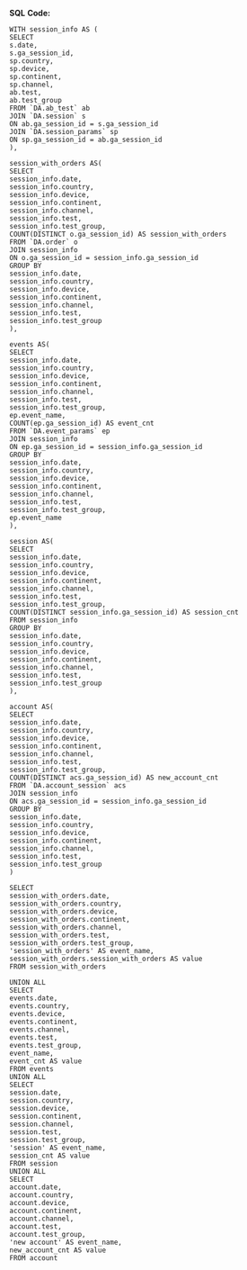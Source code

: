 **SQL** **Code:** 

`WITH session_info AS (`  
`SELECT`  
 	`s.date,`  
 	`s.ga_session_id,`  
 	`sp.country,`  
 	`sp.device,`  
 	`sp.continent,`  
 	`sp.channel,`  
 	`ab.test,`  
 	`ab.test_group`  
``FROM `DA.ab_test` ab``  
``JOIN `DA.session` s``  
`ON ab.ga_session_id = s.ga_session_id`  
``JOIN `DA.session_params` sp``  
`ON sp.ga_session_id = ab.ga_session_id`  
`),`

`session_with_orders AS(`  
`SELECT`  
 	`session_info.date,`  
 	`session_info.country,`  
 	`session_info.device,`  
`session_info.continent,`  
 	`session_info.channel,`  
 	`session_info.test,`  
 	`session_info.test_group,`  
 	`COUNT(DISTINCT o.ga_session_id) AS session_with_orders`  
``FROM `DA.order` o``  
`JOIN session_info`  
`ON o.ga_session_id = session_info.ga_session_id`  
`GROUP BY`  
 `session_info.date,`  
 `session_info.country,`  
 `session_info.device,`  
 `session_info.continent,`  
 `session_info.channel,`  
 `session_info.test,`  
 `session_info.test_group`  
 `),`

`events AS(`  
`SELECT`  
 	`session_info.date,`  
 	`session_info.country,`  
 	`session_info.device,`  
 	`session_info.continent,`  
 	`session_info.channel,`  
 	`session_info.test,`  
 	`session_info.test_group,`  
 	`ep.event_name,`  
 	`COUNT(ep.ga_session_id) AS event_cnt`  
``FROM `DA.event_params` ep``  
`JOIN session_info`  
`ON ep.ga_session_id = session_info.ga_session_id`  
`GROUP BY`  
 `session_info.date,`  
 `session_info.country,`  
 `session_info.device,`  
 `session_info.continent,`  
 `session_info.channel,`  
 `session_info.test,`  
 `session_info.test_group,`  
 `ep.event_name`  
`),`

`session AS(`  
`SELECT`  
 	`session_info.date,`  
 	`session_info.country,`  
 	`session_info.device,`  
 	`session_info.continent,`  
 	`session_info.channel,`  
 	`session_info.test,`  
 	`session_info.test_group,`  
 	`COUNT(DISTINCT session_info.ga_session_id) AS session_cnt`  
`FROM session_info`  
`GROUP BY`  
 `session_info.date,`  
 `session_info.country,`  
 `session_info.device,`  
 `session_info.continent,`  
 `session_info.channel,`  
 `session_info.test,`  
 `session_info.test_group`  
`),`

`account AS(`  
`SELECT`  
 	`session_info.date,`  
 	`session_info.country,`  
 	`session_info.device,`  
 	`session_info.continent,`  
 	`session_info.channel,`  
 	`session_info.test,`  
 	`session_info.test_group,`  
 	`COUNT(DISTINCT acs.ga_session_id) AS new_account_cnt`  
``FROM `DA.account_session` acs``  
`JOIN session_info`  
`ON acs.ga_session_id = session_info.ga_session_id`  
`GROUP BY`  
 `session_info.date,`  
 `session_info.country,`  
 `session_info.device,`  
 `session_info.continent,`  
 `session_info.channel,`  
 `session_info.test,`  
 `session_info.test_group`  
`)`

`SELECT`  
 	`session_with_orders.date,`  
 	`session_with_orders.country,`  
 	`session_with_orders.device,`  
 	`session_with_orders.continent,`  
 	`session_with_orders.channel,`  
 	`session_with_orders.test,`  
 	`session_with_orders.test_group,`  
 	`'session_with_orders' AS event_name,`  
 	`session_with_orders.session_with_orders AS value`  
`FROM session_with_orders`

`UNION ALL`  
`SELECT`  
 	`events.date,`  
 	`events.country,`  
 	`events.device,`  
 	`events.continent,`  
 	`events.channel,`  
 	`events.test,`  
 	`events.test_group,`  
 	`event_name,`  
 	`event_cnt AS value`  
`FROM events`  
`UNION ALL`  
`SELECT`  
 	`session.date,`  
 	`session.country,`  
 	`session.device,`  
 	`session.continent,`  
 	`session.channel,`  
 	`session.test,`  
 	`session.test_group,`  
 	`'session' AS event_name,`  
 	`session_cnt AS value`  
`FROM session`  
`UNION ALL`  
`SELECT`  
 	`account.date,`  
 	`account.country,`  
 	`account.device,`  
 	`account.continent,`  
 	`account.channel,`  
 	`account.test,`  
 	`account.test_group,`  
 	`'new account' AS event_name,`  
 	`new_account_cnt AS value`  
`FROM account`

